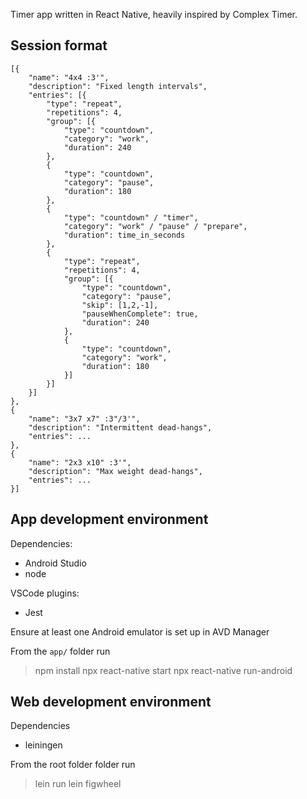 Timer app written in React Native, heavily inspired by Complex Timer.


Session format
--------------

```
[{
    "name": "4x4 :3'",
    "description": "Fixed length intervals",
    "entries": [{
        "type": "repeat",
        "repetitions": 4,
        "group": [{
            "type": "countdown",
            "category": "work",
            "duration": 240
        },
        {
            "type": "countdown",
            "category": "pause",
            "duration": 180
        },
        {
            "type": "countdown" / "timer",
            "category": "work" / "pause" / "prepare",
            "duration": time_in_seconds
        },
        {
            "type": "repeat",
            "repetitions": 4,
            "group": [{
                "type": "countdown",
                "category": "pause",
                "skip": [1,2,-1],
                "pauseWhenComplete": true,
                "duration": 240
            },
            {
                "type": "countdown",
                "category": "work",
                "duration": 180
            }]
        }]
    }]
},
{
    "name": "3x7 x7" :3"/3'",
    "description": "Intermittent dead-hangs",
    "entries": ...
},
{
    "name": "2x3 x10" :3'",
    "description": "Max weight dead-hangs",
    "entries": ...
}]
```



App development environment
-----------------------

Dependencies:

* Android Studio
* node

VSCode plugins:

* Jest

Ensure at least one Android emulator is set up in AVD Manager

From the `app/` folder run

> npm install
> npx react-native start
> npx react-native run-android


Web development environment
-----------------------

Dependencies

* leiningen

From the root folder folder run

> lein run
> lein figwheel
